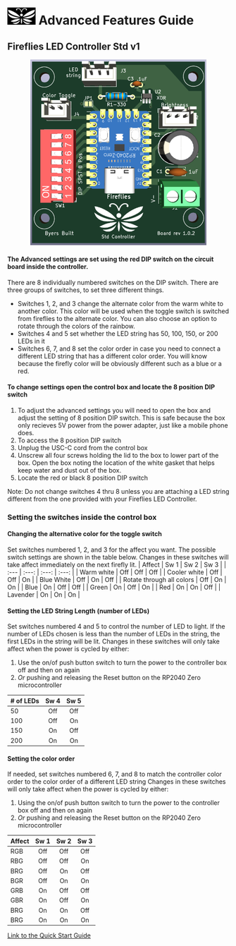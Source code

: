 # <img src="../assets/Firefly_basic_logo.png" width="64">  Advanced Features Guide
## Fireflies LED Controller Std v1
<p align="center">
<img src="../assets/Fireflies_std_v1_0_2.png" width="400">
</p>

#### The Advanced settings are set using the red DIP switch on the circuit board inside the controller.
There are 8 individually numbered switches on the DIP switch.  There are three groups of switches, to set three different things.
  * Switches 1, 2, and 3 change the alternate color from the warm white to another color.  This color will be used when the toggle switch is switched from fireflies to the alternate color.  You can also choose an option to rotate through the colors of the rainbow.
  * Switches 4 and 5 set whether the LED string has 50, 100, 150, or 200 LEDs in it
  * Switches 6, 7, and 8 set the color order in case you need to connect a different LED string that has a different color order.  You will know because the firefly color will be obviously different such as a blue or a red.

#### To change settings open the control box and locate the 8 position DIP switch
1. To adjust the advanced settings you will need to open the box and adjust the setting of 8 position DIP switch. This is safe because the box only recieves 5V power from the power adapter, just like a mobile phone does.
2. To access the 8 position DIP switch
  1. Unplug the USC-C cord from the control box
  2. Unscrew all four screws holding the lid to the box to lower part of the box.  Open the box noting the location of the white gasket that helps keep water and dust out of the box.
  3. Locate the red or black 8 position DIP switch

Note: Do not change switches 4 thru 8 unless you are attaching a LED string different from the one provided with your Fireflies LED Controller.
 
### Setting the switches inside the control box
#### Changing the alternative color for the toggle switch
Set switches numbered 1, 2, and 3 for the affect you want.  The possible switch settings are shown in the table below.
Changes in these switches will take affect immediately on the next firefly lit.
| Affect | Sw 1  |  Sw 2 | Sw 3 |
| :--- | :---: | :---: | :---: |
| Warm white | Off | Off | Off |
| Cooler white | Off | Off | On |
| Blue White | Off | On | Off |
| Rotate through all colors | Off | On | On |
| Blue | On | Off | Off |
| Green | On | Off | On |
| Red | On | On | Off |
| Lavender | On | On | On |

#### Setting the LED String Length (number of LEDs)
Set switches numbered 4 and 5 to control the number of LED to light.  If the number of LEDs chosen is less than the number of LEDs in the string, the first LEDs in the string will be lit.
Changes in these switches will only take affect when the power is cycled by either:
  1. Use the on/of push button switch to turn the power to the controller box off and then on again
  2. *Or* pushing and releasing the Reset button on the RP2040 Zero microcontroller
     
| # of LEDs | Sw 4  |  Sw 5 | 
| :--- | :---: | :---: |
| 50 | Off | Off |
| 100 | Off | On |
| 150 | On | Off |
| 200 | On | On |

#### Setting the color order
If needed, set switches numbered 6, 7, and 8 to match the controller color order to the color order of a different LED string
Changes in these switches will only take affect when the power is cycled by either:
  1. Using the on/of push button switch to turn the power to the controller box off and then on again
  2. *Or* pushing and releasing the Reset button on the RP2040 Zero microcontroller
     
| Affect | Sw 1  |  Sw 2 | Sw 3 |
| :--- | :---: | :---: | :---: |
| RGB | Off | Off | Off |
| RBG | Off | Off | On |
| BRG | Off | On | Off |
| BGR | Off | On | On |
| GRB | On | Off | Off |
| GBR | On | Off | On |
| BRG | On | On | Off |
| BRG | On | On | On |

[Link to the Quick Start Guide](./Fireflies_controller_std_v1.md)

